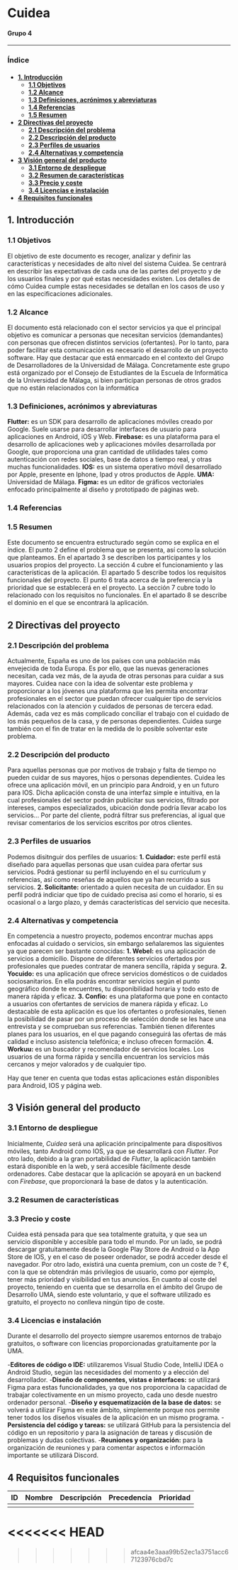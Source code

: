 <h1>Cuidea</h1>
<h4>Grupo 4</h4>

- - -

<h3>Índice<h4/>

- [1. Introducción](#1-introducción)
  - [1.1 Objetivos](#11-objetivos)
  - [1.2 Alcance](#12-alcance)
  - [1.3 Definiciones, acrónimos y abreviaturas](#13-definiciones-acrónimos-y-abreviaturas)
  - [1.4 Referencias](#14-referencias)
  - [1.5 Resumen](#15-resumen)
- [2 Directivas del proyecto](#2-directivas-del-proyecto)
  - [2.1 Descripción del problema](#21-descripción-del-problema)
  - [2.2 Descripción del producto](#22-descripción-del-producto)
  - [2.3 Perfiles de usuarios](#23-perfiles-de-usuarios)
  - [2.4 Alternativas y competencia](#24-alternativas-y-competencia)
- [3 Visión general del producto](#3-visión-general-del-producto)
  - [3.1 Entorno de despliegue](#31-entorno-de-despliegue)
  - [3.2 Resumen de características](#32-resumen-de-características)
  - [3.3 Precio y coste](#34-precio-y-coste)
  - [3.4 Licencias e instalación](#35-licencias-e-instalación)
- [4 Requisitos funcionales](#4-requisitos-funcionales)

## 1. Introducción

### 1.1 Objetivos
El objetivo de este documento es recoger, analizar y definir las características y necesidades de alto nivel del sistema Cuidea. Se centrará en describir las expectativas de cada una de las partes del proyecto y de los usuarios finales y por qué estas necesidades existen. Los detalles de cómo Cuidea cumple estas necesidades se detallan en los casos de uso y en las especificaciones adicionales.

### 1.2 Alcance
El documento está relacionado con el sector servicios ya que el principal objetivo es comunicar a personas que necesitan servicios (demandantes) con personas que ofrecen distintos servicios (ofertantes). Por lo tanto, para poder facilitar esta comunicación es necesario el desarrollo de un proyecto software.
Hay que destacar que está enmarcado en el contexto del Grupo de Desarrolladores de la Universidad de Málaga. Concretamente este grupo está organizado por el Consejo de Estudiantes de la Escuela de Informática de la Universidad de Málaga, si bien participan personas de otros grados que no están relacionados con la informática

### 1.3 Definiciones, acrónimos y abreviaturas
**Flutter:** es un SDK para desarrollo de aplicaciones móviles creado por Google. Suele usarse para desarrollar interfaces de usuario para aplicaciones en Android, iOS y Web.
**Firebase:** es una plataforma para el desarrollo de aplicaciones web y aplicaciones móviles desarrollada por Google, que proporciona una gran cantidad de utilidades tales como autenticación con redes sociales, base de datos a tiempo real, y otras muchas funcionalidades.
**IOS:** es un sistema operativo móvil desarrollado por Apple, presente en Iphone, Ipad y otros productos de Apple.
**UMA:** Universidad de Málaga.
**Figma:** es un editor de gráficos vectoriales enfocado principalmente al diseño y prototipado de páginas web.

### 1.4 Referencias

### 1.5 Resumen
Este documento se encuentra estructurado según como se explica en el índice. El punto 2 define el problema que se presenta, así como la solución que planteamos. En el apartado 3 se describen los participantes y los usuarios propios del proyecto. La sección 4 cubre el funcionamiento y las características de la aplicación. El apartado 5 describe todos los requisitos funcionales del proyecto. El punto 6 trata acerca de la preferencia y la prioridad que se establecerá en el proyecto. La sección 7 cubre todo lo relacionado con los requisitos no funcionales. En el apartado 8 se describe el dominio en el que se encontrará la aplicación.

## 2 Directivas del proyecto

### 2.1 Descripción del problema
Actualmente, España es uno de los países con una población más envejecida de toda Europa. Es por ello, que las nuevas generaciones  necesitan, cada vez más,  de la ayuda de otras personas para cuidar a sus mayores. Cuidea nace con la idea de solventar este problema y proporcionar a los jóvenes una plataforma que les permita encontrar profesionales en el sector que puedan ofrecer cualquier tipo de servicios relacionados con la atención y cuidados de personas de tercera edad.
Además, cada vez es más complicado conciliar el trabajo con el cuidado de los más pequeños de la casa, y de personas dependientes. Cuidea surge también con el fin de tratar en la medida de lo posible solventar este problema.

### 2.2 Descripción del producto
Para aquellas personas que por motivos de trabajo y falta de tiempo no pueden cuidar de sus mayores, hijos o personas dependientes. Cuidea les ofrece una aplicación móvil, en un principio para Android, y en un futuro para IOS.
Dicha aplicación consta de una interfaz simple e intuitiva, en la cual profesionales del sector podrán publicitar sus servicios, filtrado por intereses, campos especializados, ubicación donde podría llevar acabo los servicios...
Por parte del cliente, podrá filtrar sus preferencias, al igual que revisar comentarios de los servicios escritos por otros clientes.

### 2.3 Perfiles de usuarios
Podemos disitnguir dos perfiles de usuarios:
**1. Cuidador:** este perfil está diseñado para aquellas personas que usan cuidea para ofertar sus servicios. Podrá gestionar su perfil incluyendo en el su curriculum y referencias, así como reseñas de aquellos que ya han recurrido a sus servicios. 
**2. Solicitante:** orientado a quien necesita de un cuidador. En su perfil podrá indiciar que tipo de cuidado precisa asi como el horario, si es ocasional o a largo plazo, y demás características del servicio que necesita.

### 2.4 Alternativas y competencia
En competencia a nuestro proyecto, podemos encontrar muchas apps enfocadas al cuidado o servicios, sin embargo señalaremos las siguientes ya que parecen ser bastante conocidas:
**1. Webel:** es una aplicación de servicios a domicilio. Dispone de diferentes servicios ofertados por profesionales que puedes contratar de manera sencilla, rápida y segura.
**2. Yocuido:** es una aplicación que ofrece servicios domésticos o de cuidados sociosanitarios. En ella podrás encontrar servicios según el punto geográfico donde te encuentres, tu disponibilidad horaria y todo esto de manera rápida y eficaz.
**3. Confio:** es una plataforma que pone en contacto a usuarios con ofertantes de servicios de manera rápida y eficaz. Lo destacable de esta aplicación es que los ofertantes o profesionales, tienen la posibilidad de pasar por un proceso de selección donde se les hace una entrevista y se comprueban sus referencias.
También tienen diferentes planes para los usuarios, en el que pagando conseguirá las ofertas de más calidad e incluso asistencia telefónica; e incluso ofrecen formación.
**4. Workuu:** es un buscador y recomendador de servicios locales. Los usuarios de una forma rápida y sencilla encuentran los servicios más cercanos y mejor valorados y de cualquier tipo.

Hay que tener en cuenta que todas estas aplicaciones están disponibles para Android, IOS y página web.

## 3 Visión general del producto

### 3.1 Entorno de despliegue
Inicialmente, *Cuidea* será una aplicación principalmente para dispositivos móviles, tanto Android como IOS, ya que se desarrollará con *Flutter*. Por otro lado, debido a la gran portabilidad de *Flutter*, la aplicación también estará disponible en la web, y será accesible fácilmente desde ordenadores. Cabe destacar que la aplicación se apoyará en un backend con *Firebase*, que proporcionará la base de datos y la autenticación.

### 3.2 Resumen de características

### 3.3 Precio y coste
Cuidea está pensada para que sea totalmente gratuita, y que sea un servicio disponible y accesible para todo el mundo. Por un lado, se podrá descargar gratuitamente desde la Google Play Store de Android o la App Store de IOS, y en el caso de poseer ordenador, se podrá acceder desde el navegador. Por otro lado, existirá una cuenta premium, con un coste de      ? €, con la que se obtendrán más privilegios de usuario, como por ejemplo, tener más prioridad y visibilidad en tus anuncios.
En cuanto al coste del proyecto, teniendo en cuenta que se desarrolla en el ámbito del Grupo de Desarrollo UMA, siendo este voluntario, y que el software utilizado es gratuito, el proyecto no conlleva ningún tipo de coste.

### 3.4 Licencias e instalación
Durante el desarrollo del proyecto siempre usaremos entornos de trabajo gratuitos, o software con licencias proporcionadas gratuitamente por la UMA.

-**Editores de código o IDE:** utilizaremos Visual Studio Code, IntelliJ IDEA o Android Studio, según las necesidades del momento y a elección del desarrollador.
-**Diseño de componentes, vistas e interfaces:** se utilizará Figma para estas funcionalidades, ya que nos proporciona la capacidad de trabajar colectivamente en un mismo proyecto, cada uno desde nuestro ordenador personal.
-**Diseño y esquematización de la base de datos:** se volverá a utilizar Figma en este ámbito, simplemente porque nos permite tener todos los diseños visuales de la aplicación en un mismo programa.
-**Persistencia del código y tareas:** se utilizará GitHub para la persistencia del código en un repositorio y para la asignación de tareas y discusión de problemas y dudas colectivas.
-**Reuniones y organización:** para la organización de reuniones y para comentar aspectos e información importante se utilizará Discord.

## 4 Requisitos funcionales

| ID  | Nombre | Descripción | Precedencia | Prioridad |
| --- | ------ | ----------- | ----------- | --------- |
|     |        |             |             |           |

<<<<<<< HEAD
=======

>>>>>>> afcaa4e3aaa99b52ec1a3751acc67123976cbd7c
